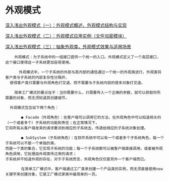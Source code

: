 # 外观模式

[深入浅出外观模式（一）：外观模式概述，外观模式结构与实现](https://blog.csdn.net/lovelion/article/details/8258121)

[深入浅出外观模式（二）：外观模式应用实例（文件加密模块）](https://blog.csdn.net/lovelion/article/details/8259705)

[深入浅出外观模式（三）：抽象外观类，外观模式效果与适用场景](https://blog.csdn.net/lovelion/article/details/8259789)

```aidl
    外观模式：为子系统中的一组接口提供一个统一的入口。外观模式定义了一个高层接口，这个接口使得这一子系统更加容易使用。
    
      外观模式中，一个子系统的外部与其内部的通信通过一个统一的外观类进行，外观类将客户类与子系统的内部复杂性分隔开，
  使得客户类只需要与外观角色打交道，而不需要与子系统内部的很多对象打交道。
    
    简单工厂模式的要点在于：当你需要什么，只需要传入一个正确的参数，就可以获取你所需要的对象，而无须知道其创建细节。
    
  外观模式包含如下两个角色：
    
       ● Facade（外观角色）：在客户端可以调用它的方法，在外观角色中可以知道相关的（一个或者多个）子系统的功能和责任；在正常情况下，
它将所有从客户端发来的请求委派到相应的子系统去，传递给相应的子系统对象处理。

       ● SubSystem（子系统角色）：在软件系统中可以有一个或者多个子系统角色，每一个子系统可以不是一个单独的类，
而是一个类的集合，它实现子系统的功能；每一个子系统都可以被客户端直接调用，或者被外观角色调用，它处理由外观类传过来的请求；
子系统并不知道外观的存在，对于子系统而言，外观角色仅仅是另外一个客户端而已。

       在简单工厂模式中，客户端通过工厂类来创建一个产品类的实例，而无须直接使用new关键字来创建对象，它是工厂模式家族中最简单的一员。
```